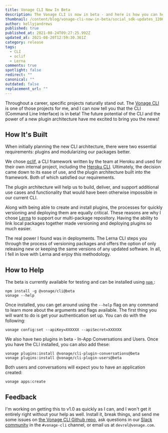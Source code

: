 ```yaml
---
title: Vonage CLI Now In Beta
description: The Vonage CLI is now in beta - and here is how you can help out!
thumbnail: /content/blog/vonage-cli-now-in-beta/social_sdk-updates_1200x627.png
author: kellyjandrews
published: true
published_at: 2021-08-24T09:27:25.992Z
updated_at: 2021-08-20T12:59:30.361Z
category: release
tags:
  - CLI
  - oclif
  - Lerna
comments: true
spotlight: false
redirect: ""
canonical: ""
outdated: false
replacement_url: ""
---
```

Throughout a career, specific projects naturally stand out. The [Vonage CLI](https://github.com/Vonage/vonage-cli) is one of those projects for me, and I can now tell you that the CLI (Command Line Interface) is in beta! The future potential of the CLI and the power of a new plugin architecture have me excited to bring you the news!

## How It's Built

When initially planning the new CLI architecture, there were two essential requirements: plugins and modularizing our packages better.  

We chose [oclif](https://oclif.io/), a CLI framework written by the team at Heroku and used for their own internal project, including the [Heroku CLI](https://devcenter.heroku.com/articles/heroku-cli). Ultimately, the decision came down to its ease of use, and the plugin architecture built into the framework. Both of which satisfied our requirements. 

The plugin architecture will help us to build, deliver, and support additional use cases and functionality that would have been otherwise impossible in our current CLI.

Along with being able to create and install plugins, the processes for quickly versioning and deploying them are equally critical. These reasons are why I chose [Lerna](https://lerna.js.org/) to support our multi-package repository. Having the ability to link local packages together made versioning and deploying plugins so much easier. 

The real power I found was in deployments. The Lerna CLI steps you through the process of versioning packages and offers the option of only releasing new or keeping the same versions of any updated software. In all, I fell in love with Lerna and enjoy this methodology. 

## How to Help

The beta is currently available for testing and can be installed using [`npm` ](https://www.npmjs.com/):

```shell
npm install -g @vonage/cli@beta
vonage --help
```
Once installed, you can get around using the `--help` flag on any command to learn more about the arguments and flags available. The first thing you will want to do is get your authentication set up. You can do with the following:

```shell
vonage config:set --apiKey=XXXXXX --apiSecret=XXXXXX
```
We also have two plugins in beta - In-App Conversations and  Users. Once you have the CLI installed, you can also add these:

```shell
vonage plugins:install @vonage/cli-plugin-conversations@beta
vonage plugins:install @vonage/cli-plugin-users@beta
```
Both users and conversations will expect you to have an application created:

```shell
vonage apps:create
```

## Feedback 

I'm working on getting this to v1.0 as quickly as I can, and I won't get it entirely right without your help as well. Install it, break things, and send me some issues on [the Vonage CLI Github repo](https://github.com/Vonage/vonage-cli/issues), ask questions in our [Slack community](https://developer.vonage.com/community/slack) in the `#vonage-cli` channel, or email us at `devrel@vonage.com`. 
